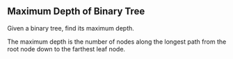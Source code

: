 

Maximum Depth of Binary Tree 
---

Given a binary tree, find its maximum depth.

The maximum depth is the number of nodes along the longest path from the root node down to the farthest leaf node.


